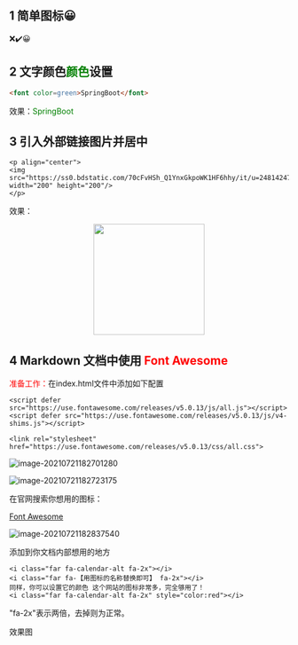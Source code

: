 ## 1 简单图标😀

❌✔️😀

## 2 文字颜色<font color=green>颜色</font>设置

```html
<font color=green>SpringBoot</font>
```

效果：<font color=green>SpringBoot</font>

## 3 引入外部链接图片并居中

```
<p align="center">
<img src="https://ss0.bdstatic.com/70cFvHSh_Q1YnxGkpoWK1HF6hhy/it/u=2481424715,2807309609&fm=26&gp=0.jpg" width="200" height="200"/>
</p>
```

效果：

<p align="center">
<img src="https://ss0.bdstatic.com/70cFvHSh_Q1YnxGkpoWK1HF6hhy/it/u=2481424715,2807309609&fm=26&gp=0.jpg" width="200" height="200"/>
</p>


## 4 Markdown 文档中使用 <font color=red>Font Awesome</font>

<font color=red>准备工作：</font>在index.html文件中添加如下配置

```
<script defer src="https://use.fontawesome.com/releases/v5.0.13/js/all.js"></script> 
<script defer src="https://use.fontawesome.com/releases/v5.0.13/js/v4-shims.js"></script> 

<link rel="stylesheet" href="https://use.fontawesome.com/releases/v5.0.13/css/all.css">
```

![image-20210721182701280](https://gitee.com/JongcyChen/PicBed/raw/master/img/image-20210721182701280.png)

![image-20210721182723175](https://gitee.com/JongcyChen/PicBed/raw/master/img/image-20210721182723175.png)

在官网搜索你想用的图标：

[Font Awesome](https://fontawesome.com/v5.15/icons?d=gallery&p=2&m=free)

![image-20210721182837540](https://gitee.com/JongcyChen/PicBed/raw/master/img/image-20210721182837540.png)



添加到你文档内部想用的地方

```
<i class="far fa-calendar-alt fa-2x"></i>
<i class="far fa-【用图标的名称替换即可】 fa-2x"></i>
同样，你可以设置它的颜色 这个网站的图标非常多，完全够用了！
<i class="far fa-calendar-alt fa-2x" style="color:red"></i>
```

"fa-2x"表示两倍，去掉则为正常。

效果图

<i class="far fa-calendar-alt fa-2x" style="color:red"></i>

<i class="far fa-calendar-alt"></i>
